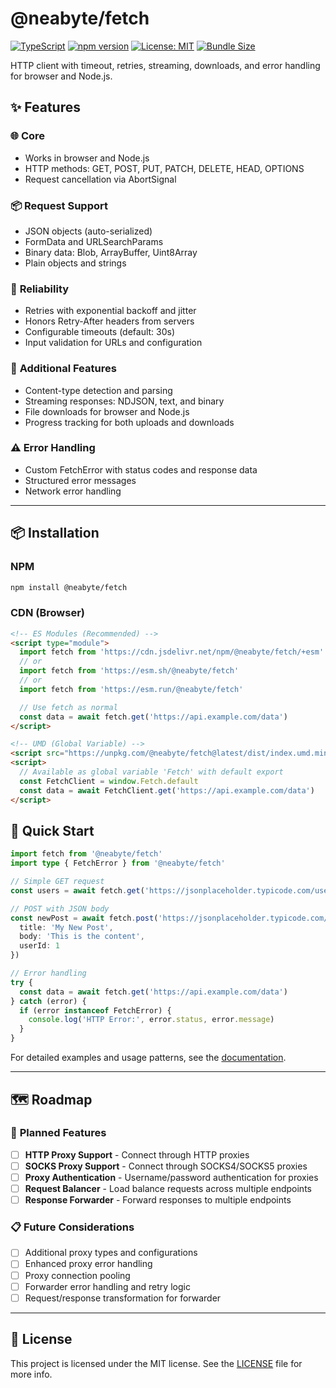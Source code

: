 # @neabyte/fetch

[![TypeScript](https://img.shields.io/badge/TypeScript-007ACC?logo=typescript&logoColor=white)](https://www.typescriptlang.org/)
[![npm version](https://img.shields.io/npm/v/@neabyte/fetch.svg?color=red)](https://www.npmjs.com/package/@neabyte/fetch)
[![License: MIT](https://img.shields.io/badge/License-MIT-yellow.svg)](https://github.com/NeaByteLab/Fetch/blob/main/LICENSE)
[![Bundle Size](https://badgen.net/bundlephobia/minzip/@neabyte/fetch)](https://bundlephobia.com/result?p=@neabyte/fetch)

HTTP client with timeout, retries, streaming, downloads, and error handling for browser and Node.js.

## ✨ Features

### 🌐 **Core**
- Works in browser and Node.js
- HTTP methods: GET, POST, PUT, PATCH, DELETE, HEAD, OPTIONS
- Request cancellation via AbortSignal

### 📦 **Request Support**
- JSON objects (auto-serialized)
- FormData and URLSearchParams
- Binary data: Blob, ArrayBuffer, Uint8Array
- Plain objects and strings

### 🔄 **Reliability**
- Retries with exponential backoff and jitter
- Honors Retry-After headers from servers
- Configurable timeouts (default: 30s)
- Input validation for URLs and configuration

### 📡 **Additional Features**
- Content-type detection and parsing
- Streaming responses: NDJSON, text, and binary
- File downloads for browser and Node.js
- Progress tracking for both uploads and downloads

### ⚠️ **Error Handling**
- Custom FetchError with status codes and response data
- Structured error messages
- Network error handling

---

## 📦 Installation

### NPM
```bash
npm install @neabyte/fetch
```

### CDN (Browser)
```html
<!-- ES Modules (Recommended) -->
<script type="module">
  import fetch from 'https://cdn.jsdelivr.net/npm/@neabyte/fetch/+esm'
  // or
  import fetch from 'https://esm.sh/@neabyte/fetch'
  // or
  import fetch from 'https://esm.run/@neabyte/fetch'

  // Use fetch as normal
  const data = await fetch.get('https://api.example.com/data')
</script>

<!-- UMD (Global Variable) -->
<script src="https://unpkg.com/@neabyte/fetch@latest/dist/index.umd.min.js"></script>
<script>
  // Available as global variable 'Fetch' with default export
  const FetchClient = window.Fetch.default
  const data = await FetchClient.get('https://api.example.com/data')
</script>
```

## 📖 Quick Start

```typescript
import fetch from '@neabyte/fetch'
import type { FetchError } from '@neabyte/fetch'

// Simple GET request
const users = await fetch.get('https://jsonplaceholder.typicode.com/users')

// POST with JSON body
const newPost = await fetch.post('https://jsonplaceholder.typicode.com/posts', {
  title: 'My New Post',
  body: 'This is the content',
  userId: 1
})

// Error handling
try {
  const data = await fetch.get('https://api.example.com/data')
} catch (error) {
  if (error instanceof FetchError) {
    console.log('HTTP Error:', error.status, error.message)
  }
}
```

For detailed examples and usage patterns, see the [documentation](./docs/README.md).

---

## 🗺️ Roadmap

### 🔮 **Planned Features**
- [ ] **HTTP Proxy Support** - Connect through HTTP proxies
- [ ] **SOCKS Proxy Support** - Connect through SOCKS4/SOCKS5 proxies
- [ ] **Proxy Authentication** - Username/password authentication for proxies
- [ ] **Request Balancer** - Load balance requests across multiple endpoints
- [ ] **Response Forwarder** - Forward responses to multiple endpoints

### 📋 **Future Considerations**
- [ ] Additional proxy types and configurations
- [ ] Enhanced proxy error handling
- [ ] Proxy connection pooling
- [ ] Forwarder error handling and retry logic
- [ ] Request/response transformation for forwarder

---

## 📄 License

This project is licensed under the MIT license. See the [LICENSE](LICENSE) file for more info.
